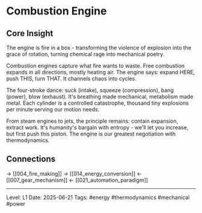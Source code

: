 # Combustion Engine

## Core Insight
The engine is fire in a box - transforming the violence of explosion into the grace of rotation, turning chemical rage into mechanical poetry.

Combustion engines capture what fire wants to waste. Free combustion expands in all directions, mostly heating air. The engine says: expand HERE, push THIS, turn THAT. It channels chaos into cycles.

The four-stroke dance: suck (intake), squeeze (compression), bang (power), blow (exhaust). It's breathing made mechanical, metabolism made metal. Each cylinder is a controlled catastrophe, thousand tiny explosions per minute serving our motion needs.

From steam engines to jets, the principle remains: contain expansion, extract work. It's humanity's bargain with entropy - we'll let you increase, but first push this piston. The engine is our greatest negotiation with thermodynamics.

## Connections
→ [[004_fire_making]]
→ [[014_energy_conversion]]
← [[007_gear_mechanism]]
← [[021_automation_paradigm]]

---
Level: L1
Date: 2025-06-21
Tags: #energy #thermodynamics #mechanical #power